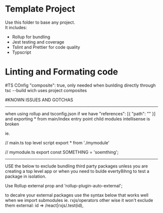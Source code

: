 # Template Project

Use this folder to base any project.  
 It includes:

-   Rollup for bundling
-   Jest testing and coverage
-   Tslint and Prettier for code quality
-   Typscript

# Linting and Formating code

#TS COnfig
"composite": true, only needed when bunlding directly through tsc --build wich uses project composites

#KNOWN ISSUES AND GOTCHAS

---

when using rollup and tsconfig.json if we have
"references": [{ "path": "" }] and exporting \* from main/index entry point child modules intellisense is broken

ie.

// main.ts top level script
export \* from './mymodule'

// mymodule.ts
export const SOMETHING = 'soemthing';

---

USE the below to exclude bundling third party packages unless you are creating a top level app or when you need to bulde everty8ihng to test a package in isolation.

Use Rollup external prop and 'rollup-plugin-auto-external';

to decalre your external packages use the syntax below that works well when we import submodules ie. rxjs/operators other wise it won't exclude them
external: id => /react|rxjs/.test(id),
